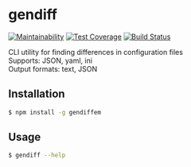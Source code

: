 # gendiff
[![Maintainability](https://api.codeclimate.com/v1/badges/481f5984787d506f2fcd/maintainability)](https://codeclimate.com/github/ElenaMikhaylova/project-lvl2-s237/maintainability)
[![Test Coverage](https://api.codeclimate.com/v1/badges/481f5984787d506f2fcd/test_coverage)](https://codeclimate.com/github/ElenaMikhaylova/project-lvl2-s237/test_coverage)
[![Build Status](https://travis-ci.org/ElenaMikhaylova/project-lvl2-s237.svg?branch=master)](https://travis-ci.org/ElenaMikhaylova/project-lvl2-s237)

CLI utility for finding differences in configuration files  
Supports: JSON, yaml, ini  
Output formats: text, JSON

## Installation
```sh
$ npm install -g gendiffem
```

## Usage
```sh
$ gendiff --help
```
